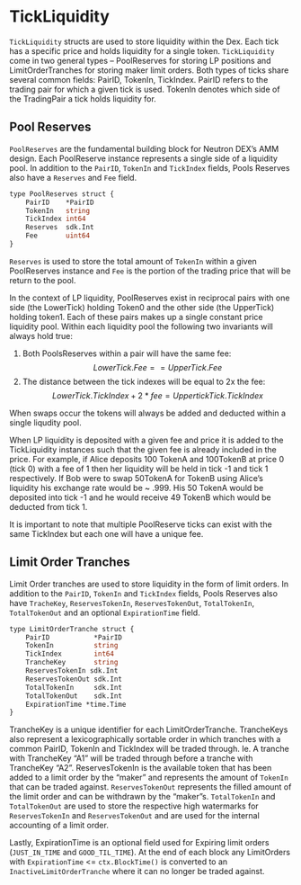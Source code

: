 # TickLiquidity

`TickLiquidity` structs are used to store liquidity within the Dex. Each tick has a specific price and holds liquidity for a single token. `TickLiquidity` come in two general types – PoolReserves for storing LP positions and LimitOrderTranches for storing maker limit orders. Both types of ticks share several common fields: PairID, TokenIn, TickIndex. PairID refers to the trading pair for which a given tick is used. TokenIn denotes which side of the TradingPair a tick holds liquidity for.

## Pool Reserves

`PoolReserves` are the fundamental building block for Neutron DEX’s AMM design. Each PoolReserve instance represents a single side of a liquidity pool. In addition to the `PairID`, `TokenIn` and `TickIndex` fields, Pools Reserves also have a `Reserves` and `Fee` field.

```protobuf
type PoolReserves struct {
    PairID    *PairID
    TokenIn   string
    TickIndex int64
    Reserves  sdk.Int
    Fee       uint64
}

```

`Reserves` is used to store the total amount of `TokenIn` within a given PoolReserves instance and `Fee` is the portion of the trading price that will be return to the pool.

In the context of LP liquidity, PoolReserves exist in reciprocal pairs with one side (the LowerTick) holding Token0 and the other side (the UpperTick) holding token1. Each of these pairs makes up a single constant price liquidity pool. Within each liquidity pool the following two invariants will always hold true:

1. Both PoolsReserves within a pair will have the same fee: $$LowerTick.Fee == UpperTick.Fee$$
2. The distance between the tick indexes will be equal to 2x the fee:  $$LowerTick.TickIndex + 2 * fee = UppertickTick.TickIndex$$

When swaps occur the tokens will always be added and deducted within a single liqudity pool.

When LP liquidity is deposited with a given fee and price it is added to the TickLiquidity instances such that the given fee is already included in the price. For example, if Alice deposits 100 TokenA  and 100TokenB at price 0 (tick 0) with a fee of 1 then her liquidity will be held in tick -1 and tick 1 respectively. If Bob were to swap 50TokenA for TokenB using Alice’s liquidity his exchange rate would be \~ .999. His 50 TokenA would be deposited into tick -1 and he would receive 49 TokenB which would be deducted from tick 1.



It is important to note that multiple PoolReserve ticks can exist with the same TickIndex but each one will have a unique fee.

## Limit Order Tranches

Limit Order tranches are used to store liquidity in the form of limit orders. In addition to the `PairID`, `TokenIn` and `TickIndex` fields, Pools Reserves also have `TracheKey`, `ReservesTokenIn`, `ReservesTokenOut`, `TotalTokenIn`, `TotalTokenOut` and an optional `ExpirationTime` field.

```proto
type LimitOrderTranche struct {
    PairID           *PairID
    TokenIn          string
    TickIndex        int64
    TrancheKey       string
    ReservesTokenIn sdk.Int
    ReservesTokenOut sdk.Int
    TotalTokenIn     sdk.Int
    TotalTokenOut    sdk.Int
    ExpirationTime *time.Time
}
```

TrancheKey is a unique identifier for each LimitOrderTranche. TrancheKeys also represent a lexicographically sortable order in which tranches with a common PairID, TokenIn and TickIndex will be traded through. Ie. A tranche with TrancheKey “A1” will be traded through before a tranche with TrancheKey “A2”. ReservesTokenIn is the available token that has been added to a limit order by the “maker” and represents the amount of `TokenIn` that can be traded against. `ReservesTokenOut` represents the filled amount of the limit order and can be withdrawn by the “maker”s. `TotalTokenIn` and `TotalTokenOut` are used to store the respective high watermarks for `ReservesTokenIn` and `ReservesTokenOut` and are used for the internal accounting of a limit order.

Lastly, ExpirationTime is an optional field used for Expiring limit orders (`JUST_IN_TIME` and `GOOD_TIL_TIME`). At the end of each block any LimitOrders with `ExpirationTime` <= `ctx.BlockTime()` is converted to an `InactiveLimitOrderTranche` where it can no longer be traded against.
